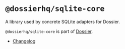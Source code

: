 # `@dossierhq/sqlite-core`

A library used by concrete SQLite adapters for Dossier.

`@dossierhq/sqlite-core` is part of [Dossier](https://www.dossierhq.dev/).

- [Changelog](./CHANGELOG.md)
